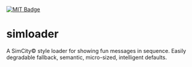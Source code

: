 [![MIT Badge](http://img.shields.io/badge/license-MIT-blue.svg)](https://raw.githubusercontent.com/christabor/simloader/master/LICENSE)

simloader
=========

A SimCity© style loader for showing fun messages in sequence. Easily degradable fallback, semantic, micro-sized, intelligent defaults.
